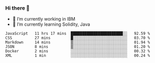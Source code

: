 ### Hi there 👋

<!--
**mathcodeman/mathcodeman** is a ✨ _special_ ✨ repository because its `README.md` (this file) appears on your GitHub profile.

Here are some ideas to get you started:

- 🔭 I’m currently working on ...
- 🌱 I’m currently learning ...
- 👯 I’m looking to collaborate on ...
- 🤔 I’m looking for help with ...
- 💬 Ask me about ...
- 📫 How to reach me: ...
- 😄 Pronouns: ...
- ⚡ Fun fact: ...
-->

- 🔭 I’m currently working in IBM
- 🌱 I’m currently learning Solidity, Java

<!--START_SECTION:waka-->

```text
JavaScript   11 hrs 17 mins  ███████████████████████░░   92.59 %
CSS          27 mins         █░░░░░░░░░░░░░░░░░░░░░░░░   03.70 %
Markdown     14 mins         ▒░░░░░░░░░░░░░░░░░░░░░░░░   01.94 %
JSON         8 mins          ▒░░░░░░░░░░░░░░░░░░░░░░░░   01.20 %
Docker       2 mins          ░░░░░░░░░░░░░░░░░░░░░░░░░   00.32 %
XML          1 min           ░░░░░░░░░░░░░░░░░░░░░░░░░   00.24 %
```

<!--END_SECTION:waka-->

